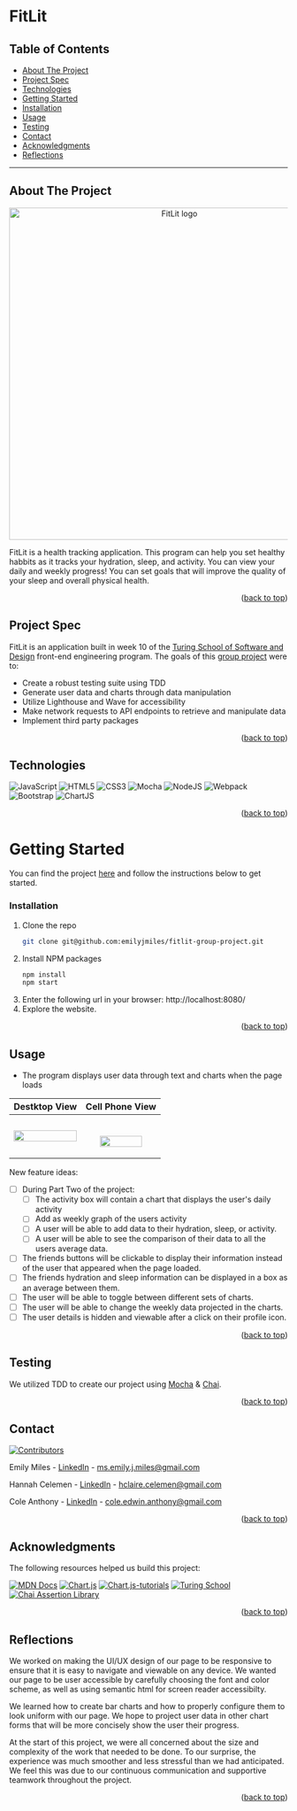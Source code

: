 <a name="readme-top"></a>

# FitLit

## Table of Contents
- [About The Project](#about-the-project)
- [Project Spec](#project-spec)
- [Technologies](#technologies)
- [Getting Started](#getting-started)
- [Installation](#installation)
- [Usage](#usage)
- [Testing](#testing)
- [Contact](#contact)
- [Acknowledgments](#acknowledgments)
- [Reflections](#reflections)

---

## About The Project
<p align="center">
  <img width="600" alt="FitLit logo" src="https://user-images.githubusercontent.com/94808267/188324820-0027eff1-424d-4e2c-8dd9-13404c3ed30d.png">
</p>

FitLit is a health tracking application. This program can help you set healthy habbits as it tracks your hydration, sleep, and activity. You can view your daily and weekly progress! You can set goals that will improve the quality of your sleep and overall physical health. 

<p align="right">(<a href="#readme-top">back to top</a>)</p>

## Project Spec
FitLit is an application built in week 10 of the [Turing School of Software and Design](https://turing.edu/) front-end engineering program. The goals of this [group project](https://frontend.turing.edu/projects/Fitlit-part-one.html) were to:

* Create a robust testing suite using TDD
* Generate user data and charts through data manipulation
* Utilize Lighthouse and Wave for accessibility
* Make network requests to API endpoints to retrieve and manipulate data
* Implement third party packages


<p align="right">(<a href="#readme-top">back to top</a>)</p>

## Technologies
![JavaScript](https://img.shields.io/badge/javascript-%23323330.svg?style=for-the-badge&logo=javascript&logoColor=%23F7DF1E)
![HTML5](https://img.shields.io/badge/html5-%23E34F26.svg?style=for-the-badge&logo=html5&logoColor=white)
![CSS3](https://img.shields.io/badge/css3-%231572B6.svg?style=for-the-badge&logo=css3&logoColor=white)
![Mocha](https://img.shields.io/badge/-mocha-%238D6748?style=for-the-badge&logo=mocha&logoColor=white)
![NodeJS](https://img.shields.io/badge/node.js-6DA55F?style=for-the-badge&logo=node.js&logoColor=white)
![Webpack](https://img.shields.io/badge/webpack-%238DD6F9.svg?style=for-the-badge&logo=webpack&logoColor=black)
![Bootstrap](https://img.shields.io/badge/bootstrap-%23563D7C.svg?style=for-the-badge&logo=bootstrap&logoColor=white)
![ChartJS](	https://img.shields.io/badge/Chart.js-FF6384?style=for-the-badge&logo=chartdotjs&logoColor=white)

<p align="right">(<a href="#readme-top">back to top</a>)</p>

<!-- GETTING STARTED -->
# Getting Started
You can find the project [here](https://github.com/emilyjmiles/fitlit-group-project.git) and follow the instructions below to get started.
  

### Installation
1. Clone the repo
   ```sh
   git clone git@github.com:emilyjmiles/fitlit-group-project.git
   ```
2. Install NPM packages
   ```sh
   npm install
   npm start
   ``` 
3. Enter the following url in your browser: http://localhost:8080/
4. Explore the website.

<p align="right">(<a href="#readme-top">back to top</a>)</p>

<!-- USAGE EXAMPLES -->
## Usage
* The program displays user data through text and charts when the page loads
<!-- <img width="1428" alt="Screen Shot 2022-09-04 at 12 14 24 PM" src="https://user-images.githubusercontent.com/94808267/188327742-03ee3310-d07a-498b-8213-637de49ab7ef.png"> -->

| Destktop View | Cell Phone View |
|---------------|-----------------|
<img src="https://media.giphy.com/media/6QMupVufGnhGwmbZpj/giphy.gif" width=100%>|<p align="center"><br/><img src="https://media.giphy.com/media/5D3KvzWgqlYy7nBR5x/giphy.gif" width=77%></p>

New feature ideas: 
- [ ] During Part Two of the project:
    - [ ] The activity box will contain a chart that displays the user's daily activity
    - [ ] Add as weekly graph of the users activity
    - [ ] A user will be able to add data to their hydration, sleep, or activity.
    - [ ] A user will be able to see the comparison of their data to all the users average data.
- [ ] The friends buttons will be clickable to display their information instead of the user that appeared when the page loaded. 
- [ ] The friends hydration and sleep information can be displayed in a box as an average between them.
- [ ] The user will be able to toggle between different sets of charts.
- [ ] The user will be able to change the weekly data projected in the charts.
- [ ] The user details is hidden and viewable after a click on their profile icon.

<p align="right">(<a href="#readme-top">back to top</a>)</p>

## Testing
We utilized TDD to create our project using [Mocha](https://mochajs.org/) & [Chai](https://www.chaijs.com/).

<p align="right">(<a href="#readme-top">back to top</a>)</p>

<!-- CONTACT -->
## Contact
[![Contributors][contributors-shield]][contributors-url]

Emily Miles - [LinkedIn](https://www.linkedin.com/in/emilyjmiles/) - ms.emily.j.miles@gmail.com

Hannah Celemen - [LinkedIn](https://www.linkedin.com/in/hannah-celemen/) - hclaire.celemen@gmail.com

Cole Anthony - [LinkedIn](https://www.linkedin.com/in/cole-edwin-anthony/) - cole.edwin.anthony@gmail.com

<p align="right">(<a href="#readme-top">back to top</a>)</p>

<!-- ACKNOWLEDGMENTS -->
## Acknowledgments
The following resources helped us build this project:

[![MDN Docs][MDN-shield]][MDN]
[![Chart.js][Charts]][charts-url]
[![Chart.js-tutorials][youtube-shield]][charts-youtube-link]
[![Turing School](https://img.shields.io/badge/Turing_School-030303?style=for-the-badge)](https://https://turing.edu/)
[![Chai Assertion Library](https://img.shields.io/badge/chai-A30701?style=for-the-badge&logo=chai&logoColor=white)](https://www.chaijs.com/api/bdd/)

<p align="right">(<a href="#readme-top">back to top</a>)</p>

## Reflections
We worked on making the UI/UX design of our page to be responsive to ensure that it is easy to navigate and viewable on any device. We wanted our page to be user accessible by carefully choosing the font and color scheme, as well as using semantic html for screen reader accessibilty. 

We learned how to create bar charts and how to properly configure them to look uniform with our page. We hope to project user data in other chart forms that will be more concisely show the user their progress.

At the start of this project, we were all concerned about the size and complexity of the work that needed to be done. To our surprise, the experience was much smoother and less stressful than we had anticipated. We feel this was due to our continuous communication and supportive teamwork throughout the project. 

<p align="right">(<a href="#readme-top">back to top</a>)</p>

<!-- MARKDOWN LINKS & IMAGES -->
<!-- https://www.markdownguide.org/basic-syntax/#reference-style-links -->
[youtube-shield]: https://img.shields.io/badge/YouTube-%23FF0000.svg?style=for-the-badge&logo=YouTube&logoColor=white
[charts-youtube-link]: https://www.youtube.com/c/ChartJS-tutorials
[MDN-shield]: https://img.shields.io/badge/MDN_Web_Docs-black?style=for-the-badge&logo=mdnwebdocs&logoColor=white
[MDN]:https://developer.mozilla.org/en-US/
[charts-url]: https://www.chartjs.org/docs/latest/
[Charts]: https://img.shields.io/badge/chart.js-F5788D.svg?style=for-the-badge&logo=chart.js&logoColor=white
[contributors-shield]: https://img.shields.io/badge/Contributors-3-2ea44f?style=for-the-badge
[contributors-url]: https://github.com/emilyjmiles/fitlit-group-project/graphs/contributors

[product-screenshot]: images/screenshot.png
